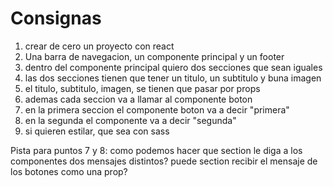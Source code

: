 # Consignas


1. crear de cero un proyecto con react
2. Una barra de navegacion, un componente principal y un footer
3. dentro del componente principal quiero dos secciones que sean iguales 
4. las dos secciones tienen que tener un titulo, un subtitulo y buna imagen
5. el titulo, subtitulo, imagen, se tienen que pasar por props
6. ademas cada seccion va a llamar al componente boton
7. en la primera seccion el componente boton va a decir "primera"
8. en la segunda el componente va a decir "segunda" 
9. si quieren estilar, que sea con sass

Pista para puntos 7 y 8: como podemos hacer que section le diga a los componentes dos mensajes distintos? puede section recibir el mensaje de los botones como una prop?
